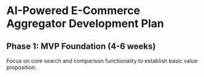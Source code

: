 # AI-Powered E-Commerce Aggregator Development Plan

## Phase 1: MVP Foundation (4-6 weeks)
Focus on core search and comparison functionality to establish basic value proposition.
